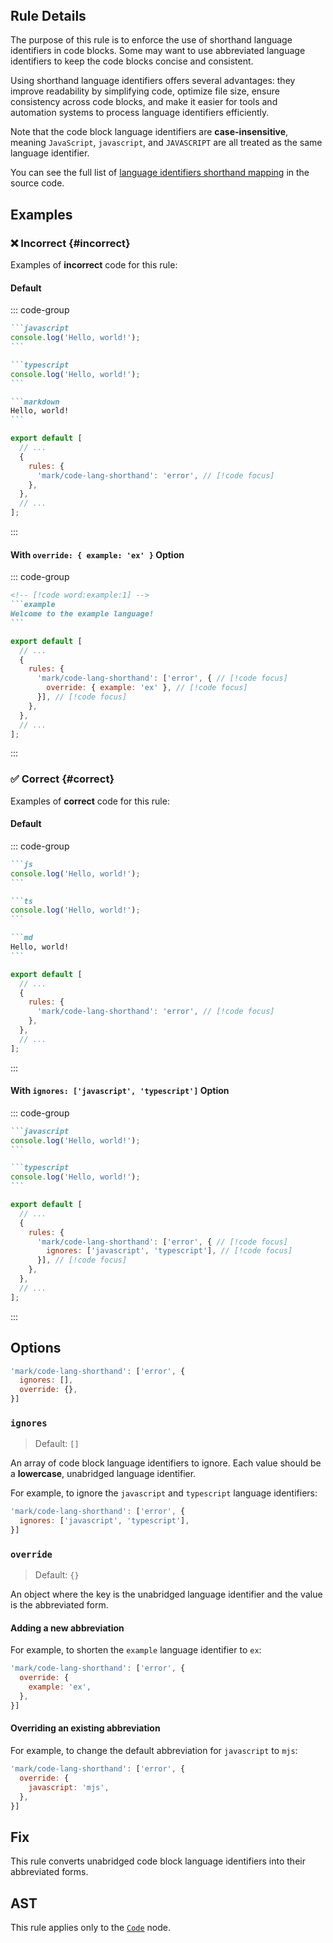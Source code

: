 <!-- markdownlint-disable-next-line no-inline-html first-line-h1 -->
<header v-html="$frontmatter.rule"></header>

## Rule Details

The purpose of this rule is to enforce the use of shorthand language identifiers in code blocks. Some may want to use abbreviated language identifiers to keep the code blocks concise and consistent.

Using shorthand language identifiers offers several advantages: they improve readability by simplifying code, optimize file size, ensure consistency across code blocks, and make it easier for tools and automation systems to process language identifiers efficiently.

Note that the code block language identifiers are **case-insensitive**, meaning `JavaScript`, `javascript`, and `JAVASCRIPT` are all treated as the same language identifier.

You can see the full list of [language identifiers shorthand mapping](https://github.com/lumirlumir/npm-eslint-plugin-mark/blob/main/packages/eslint-plugin-mark/src/rules/code-lang-shorthand/code-lang-shorthand.js#L31-L101) in the source code.

## Examples

### :x: Incorrect {#incorrect}

Examples of **incorrect** code for this rule:

#### Default

::: code-group

````md [incorrect.md] /javascript/ /typescript/ /markdown/
```javascript
console.log('Hello, world!');
```

```typescript
console.log('Hello, world!');
```

```markdown
Hello, world!
```
````

```js [eslint.config.mjs] {5}
export default [
  // ...
  {
    rules: {
      'mark/code-lang-shorthand': 'error', // [!code focus]
    },
  },
  // ...
];
```

:::

#### With `override: { example: 'ex' }` Option

::: code-group

````md [incorrect.md]
<!-- [!code word:example:1] -->
```example
Welcome to the example language!
```
````

```js [eslint.config.mjs] {5-7}
export default [
  // ...
  {
    rules: {
      'mark/code-lang-shorthand': ['error', { // [!code focus]
        override: { example: 'ex' }, // [!code focus]
      }], // [!code focus]
    },
  },
  // ...
];
```

:::

### :white_check_mark: Correct {#correct}

Examples of **correct** code for this rule:

#### Default

::: code-group

````md [correct.md]
```js
console.log('Hello, world!');
```

```ts
console.log('Hello, world!');
```

```md
Hello, world!
```
````

```js [eslint.config.mjs] {5}
export default [
  // ...
  {
    rules: {
      'mark/code-lang-shorthand': 'error', // [!code focus]
    },
  },
  // ...
];
```

:::

#### With `ignores: ['javascript', 'typescript']` Option

::: code-group

````md [correct.md]
```javascript
console.log('Hello, world!');
```

```typescript
console.log('Hello, world!');
```
````

```js [eslint.config.mjs] {5-7}
export default [
  // ...
  {
    rules: {
      'mark/code-lang-shorthand': ['error', { // [!code focus]
        ignores: ['javascript', 'typescript'], // [!code focus]
      }], // [!code focus]
    },
  },
  // ...
];
```

:::

## Options

```js
'mark/code-lang-shorthand': ['error', {
  ignores: [],
  override: {},
}]
```

### `ignores`

> Default: `[]`

An array of code block language identifiers to ignore. Each value should be a **lowercase**, unabridged language identifier.

For example, to ignore the `javascript` and `typescript` language identifiers:

```js
'mark/code-lang-shorthand': ['error', {
  ignores: ['javascript', 'typescript'],
}]
```

### `override`

> Default: `{}`

An object where the key is the unabridged language identifier and the value is the abbreviated form.

#### Adding a new abbreviation

For example, to shorten the `example` language identifier to `ex`:

```js
'mark/code-lang-shorthand': ['error', {
  override: {
    example: 'ex',
  },
}]
```

#### Overriding an existing abbreviation

For example, to change the default abbreviation for `javascript` to `mjs`:

```js
'mark/code-lang-shorthand': ['error', {
  override: {
    javascript: 'mjs',
  },
}]
```

## Fix

This rule converts unabridged code block language identifiers into their abbreviated forms.

## AST

This rule applies only to the [`Code`](https://github.com/syntax-tree/mdast?tab=readme-ov-file#code) node.
